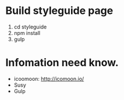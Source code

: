 # Build styleguide page

1. cd styleguide
2. npm install
3. gulp

# Infomation need know.
- icoomoon: http://icomoon.io/
- Susy
- Gulp
